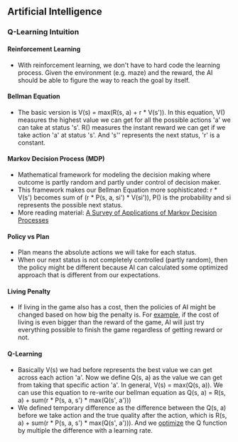 ## Artificial Intelligence

### Q-Learning Intuition

#### Reinforcement Learning
* With reinforcement learning, we don't have to hard code the learning process. Given the environment (e.g. maze) and the reward, the AI should be able to figure the way to reach the goal by itself.

#### Bellman Equation
* The basic version is V(s) = max(R(s, a) + r * V(s')). In this equation, V() measures the highest value we can get for all the possible actions 'a' we can take at status 's'. R() measures the instant reward we can get if we take action 'a' at status 's'. And 's'' represents the next status, 'r' is a constant.

#### Markov Decision Process (MDP)
* Mathematical framework for modeling the decision making where outcome is partly random and partly under control of decision maker.
* This framework makes our Bellman Equation more sophisticated: r * V(s') becomes sum of (r * P(s, a, si') * V(si')), P() is the probability and si represents the possible next status.
* More reading material: [A Survey of Applications of Markov Decision Processes](http://www.cs.uml.edu/ecg/uploads/AIfall14/MDPApplications3.pdf)

#### Policy vs Plan
* Plan means the absolute actions we will take for each status.
* When our next status is not completely controlled (partly random), then the policy might be different because AI can calculated some optimized approach that is different from our expectations.  

#### Living Penalty
* If living in the game also has a cost, then the policies of AI might be changed based on how big the penalty is. For [example](https://i.ytimg.com/vi/txEJgSSo3VA/maxresdefault.jpg), if the cost of living is even bigger than the reward of the game, AI will just try everything possible to finish the game regardless of getting reward or not.

#### Q-Learning
* Basically V(s) we had before represents the best value we can get across each action 'a'. Now we define Q(s, a) as the value we can get from taking that specific action 'a'. In general, V(s) = max(Q(s, a)). We can use this equation to re-write our bellman equation as Q(s, a) = R(s, a) + sum(r * P(s, a, s') * max(Q(s', a')))
* We defined temporary difference as the difference between the Q(s, a) before we take action and the true quality after the action, which is R(s, a) + sum(r * P(s, a, s') * max(Q(s', a'))). And we [optimize](https://cdn-images-1.medium.com/max/2000/1*LLfj11fivpkKZkwQ8uPi3A.png) the Q function by multiple the difference with a learning rate.
